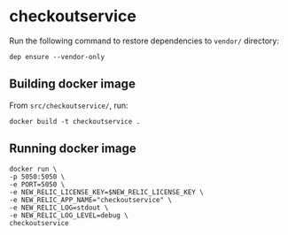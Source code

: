 # checkoutservice

Run the following command to restore dependencies to `vendor/` directory:

    dep ensure --vendor-only

## Building docker image

From `src/checkoutservice/`, run:

```
docker build -t checkoutservice .
```

## Running docker image

```
docker run \
-p 5050:5050 \
-e PORT=5050 \
-e NEW_RELIC_LICENSE_KEY=$NEW_RELIC_LICENSE_KEY \
-e NEW_RELIC_APP_NAME="checkoutservice" \
-e NEW_RELIC_LOG=stdout \
-e NEW_RELIC_LOG_LEVEL=debug \
checkoutservice
```